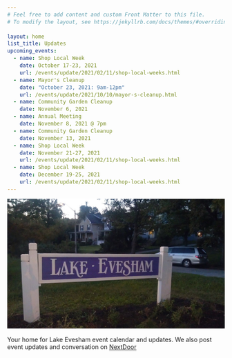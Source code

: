 ```yaml
---
# Feel free to add content and custom Front Matter to this file.
# To modify the layout, see https://jekyllrb.com/docs/themes/#overriding-theme-defaults

layout: home
list_title: Updates
upcoming_events:
  - name: Shop Local Week
    date: October 17-23, 2021
    url: /events/update/2021/02/11/shop-local-weeks.html
  - name: Mayor's Cleanup
    date: "October 23, 2021: 9am-12pm"
    url: /events/update/2021/10/10/mayor-s-cleanup.html
  - name: Community Garden Cleanup
    date: November 6, 2021
  - name: Annual Meeting
    date: November 8, 2021 @ 7pm
  - name: Community Garden Cleanup
    date: November 13, 2021
  - name: Shop Local Week
    date: November 21-27, 2021
    url: /events/update/2021/02/11/shop-local-weeks.html
  - name: Shop Local Week
    date: December 19-25, 2021
    url: /events/update/2021/02/11/shop-local-weeks.html
---
```


![Lake Evesham Neighborhood Sign](/img/sign.jpg)

Your home for Lake Evesham event calendar and updates. We also post event updates and conversation on [NextDoor](https://nextdoor.com)
